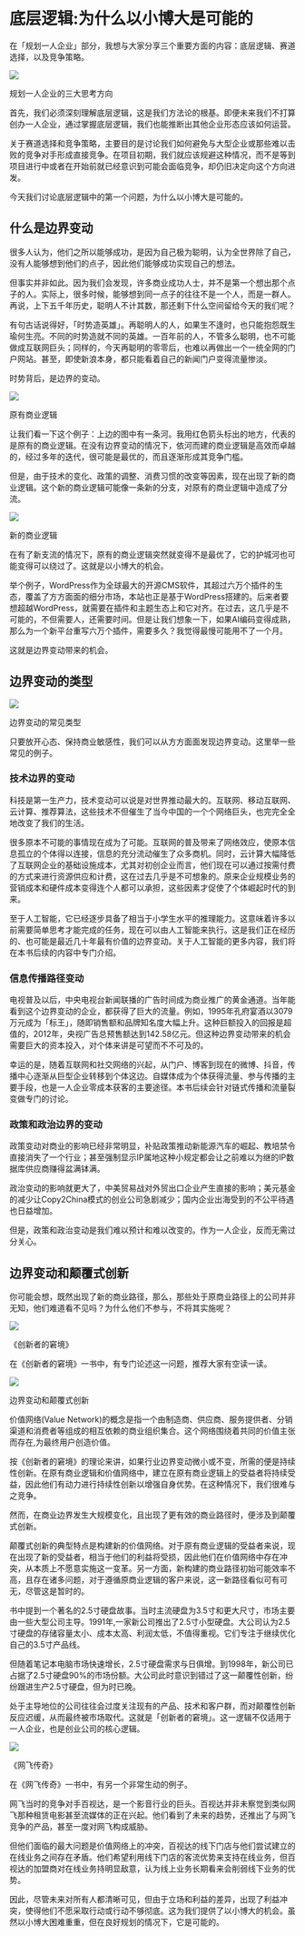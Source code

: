 # 底层逻辑:为什么以小博大是可能的

在「规划一人企业」部分，我想与大家分享三个重要方面的内容：底层逻辑、赛道选择，以及竞争策略。

![](https://res07.ftqq.com/wp-content/uploads/2024/03/image-14-1024x363.png)

规划一人企业的三大思考方向

首先，我们必须深刻理解底层逻辑，这是我们方法论的根基。即便未来我们不打算创办一人企业，通过掌握底层逻辑，我们也能推断出其他企业形态应该如何运营。

关于赛道选择和竞争策略，主要目的是讨论我们如何避免与大型企业或那些难以击败的竞争对手形成直接竞争。在项目初期，我们就应该规避这种情况，而不是等到项目进行中或者在开始前就已经意识到可能会面临竞争，却仍旧决定向这个方向进发。

今天我们讨论底层逻辑中的第一个问题，为什么以小博大是可能的。

什么是边界变动
-------

很多人认为，他们之所以能够成功，是因为自己极为聪明，认为全世界除了自己，没有人能够想到他们的点子，因此他们能够成功实现自己的想法。

但事实并非如此。因为我们会发现，许多商业成功人士，并不是第一个想出那个点子的人。实际上，很多时候，能够想到同一点子的往往不是一个人，而是一群人。再说，上下五千年历史，聪明人不计其数，那还剩下什么空间留给今天的我们呢？

有句古话说得好，「时势造英雄」。再聪明人的人，如果生不逢时，也只能抱怨既生瑜何生亮。不同的时势造就不同的英雄。一百年前的人，不管多么聪明，也不可能做成互联网巨头；同样的，今天再聪明的零零后，也难以再做出一个一统全网的门户网站。甚至，即使新浪本身，都只能看着自己的新闻门户变得流量惨淡。

时势背后，是边界的变动。

![](https://res07.ftqq.com/wp-content/uploads/2024/03/river2-1024x674.png)

原有商业逻辑

让我们看一下这个例子：上边的图中有一条河。我用红色箭头标出的地方，代表的是原有的商业逻辑。在没有边界变动的情况下，依河而建的商业逻辑是高效而卓越的，经过多年的迭代，很可能是最优的，而且逐渐形成其竞争门槛。

但是，由于技术的变化、政策的调整、消费习惯的改变等因素，现在出现了新的商业逻辑。这个新的商业逻辑可能像一条新的分支，对原有的商业逻辑中造成了分流。

![](https://res07.ftqq.com/wp-content/uploads/2024/03/image-16-1024x631.png)

新的商业逻辑

在有了新支流的情况下，原有的商业逻辑突然就变得不是最优了，它的护城河也可能变得可以绕过了。这就是以小博大的机会。

举个例子，WordPress作为全球最大的开源CMS软件，其超过六万个插件的生态，覆盖了方方面面的细分市场，本站也正是基于WordPress搭建的。后来者要想超越WordPress，就需要在插件和主题生态上和它对齐。在过去，这几乎是不可能的，不但需要人，还需要时间。但是让我们想象一下，如果AI编码变得成熟，那么为一个新平台重写六万个插件，需要多久？我觉得最慢可能用不了一个月。

这就是边界变动带来的机会。

边界变动的类型
-------

![](https://res07.ftqq.com/wp-content/uploads/2024/03/image-17-1024x433.png)

边界变动的常见类型

只要放开心态、保持商业敏感性，我们可以从方方面面发现边界变动。这里举一些常见的例子。

### 技术边界的变动

科技是第一生产力，技术变动可以说是对世界推动最大的。互联网、移动互联网、云计算、推荐算法，这些技术不但催生了当今中国的一个个网络巨头，也完完全全地改变了我们的生活。

很多原本不可能的事情现在成为了可能。互联网的普及带来了网络效应，使原本信息孤立的个体得以连接，信息的充分流动催生了众多商机。同时，云计算大幅降低了互联网企业的基础设施成本，尤其对初创企业而言，他们现在可以通过按需付费的方式来进行资源供应和计费，这在过去几乎是不可想象的。原来企业规模业务的营销成本和硬件成本变得连个人都可以承担，这些因素才促使了个体崛起时代的到来。

至于人工智能，它已经逐步具备了相当于小学生水平的推理能力。这意味着许多以前需要简单思考才能完成的任务，现在可以由人工智能来执行。这是我们正在经历的、也可能是最近几十年最有价值的边界变动。关于人工智能的更多内容，我们将在本书后续的内容中专门介绍。

### 信息传播路径变动

电视普及以后，中央电视台新闻联播的广告时间成为商业推广的黄金通道。当年能看到这个边界变动的企业，都获得了巨大的流量。例如，1995年孔府宴酒以3079万元成为「标王」，随即销售额和品牌知名度大幅上升。这种巨额投入的回报是超值的，2012年，央视广告总预售额达到142.58亿元。但这种边界变动带来的机会需要巨大的资本投入，对个体来讲是可望而不不可及的。

幸运的是，随着互联网和社交网络的兴起，从门户、博客到现在的微博、抖音，传播中心逐渐从巨型企业转移到个体这边。自媒体成为个体获得流量、参与传播的主要手段，也是一人企业零成本获客的主要途径。本书后续会针对链式传播和流量裂变做专门的讨论。

### 政策和政治边界的变动

政策变动对商业的影响已经非常明显，补贴政策推动新能源汽车的崛起、教培禁令直接消失了一个行业；甚至强制显示IP属地这种小规定都会让之前难以为继的IP数据库供应商赚得盆满钵满。

政治变动的影响就更大了，中美贸易战对外贸出口企业产生直接的影响；美元基金的减少让Copy2China模式的创业公司急剧减少；国内企业出海受到的不公平待遇也日益增加。

但是，政策和政治变动是我们难以预计和难以改变的。作为一人企业，反而无需过分关心。

边界变动和颠覆式创新
----------

你可能会想，既然出现了新的商业路径，那么，那些处于原商业路径上的公司并非无知，他们难道看不见吗？为什么他们不参与，不将其实施呢？

![](https://res07.ftqq.com/wp-content/uploads/2024/03/image-19.png)

《创新者的窘境》

在《创新者的窘境》一书中，有专门论述这一问题，推荐大家有空读一读。

![](https://res07.ftqq.com/wp-content/uploads/2024/03/image-18-1024x319.png)

边界变动和颠覆式创新

价值网络(Value Network)的概念是指一个由制造商、供应商、服务提供者、分销渠道和消费者等组成的相互依赖的商业组织集合。这个网络围绕着共同的价值主张而存在,为最终用户创造价值。

按《创新者的窘境》的理论来讲，如果行业边界变动微小或不变，所需的便是持续性创新。在原有商业逻辑和价值网络中，建立在原有商业逻辑上的受益者将持续受益，因此他们有动力进行持续性创新以增强自身优势。在这种情况下，我们很难与之竞争。

然而，在商业边界发生大规模变化，且出现了更有效的商业路径时，便涉及到颠覆式创新。

颠覆式创新的典型特点是构建新的价值网络。对于原有商业逻辑的受益者来说，现在出现了新的受益者，相当于他们的利益将受损，因此他们在价值网络中存在冲突，从本质上不愿意实施这一变革。另一方面，新构建的商业路径初始可能效率不高，且存在诸多问题，对于遵循原商业逻辑的客户来说，这一新路径看似可有可无，尽管这是暂时的。

书中提到一个著名的2.5寸硬盘故事。当时主流硬盘为3.5寸和更大尺寸，市场主要由一些大型公司主导。1991年,一家新公司推出了2.5寸小型硬盘。大公司认为2.5寸硬盘的存储容量太小、成本太高、利润太低，不值得重视。它们专注于继续优化自己的3.5寸产品线。

但随着笔记本电脑市场快速增长，2.5寸硬盘需求与日俱增。到1998年，新公司已占据了2.5寸硬盘90%的市场份额。大公司此时意识到错过了这一颠覆性创新，纷纷跟进生产2.5寸硬盘，但为时已晚。

处于主导地位的公司往往会过度关注现有的产品、技术和客户群，而对颠覆性创新反应迟缓，从而最终被市场取代。这就是「创新者的窘境」。这一逻辑不仅适用于一人企业，也是创业公司的核心逻辑。

![](https://res07.ftqq.com/wp-content/uploads/2024/03/image-20.png)

《网飞传奇》

在《网飞传奇》一书中，有另一个非常生动的例子。

网飞当时的竞争对手百视达，是一个影音行业的巨头。百视达并非未察觉到类似网飞那种租赁电影甚至流媒体的正在兴起。他们看到了未来的趋势，还推出了与网飞竞争的产品，甚至一度对网飞构成威胁。

但他们面临的最大问题是价值网络上的冲突，百视达的线下门店与他们尝试建立的在线业务之间存在矛盾。他们希望利用线下门店的客流优势来支持在线业务，但百视达的加盟商对在线业务持明显敌意，认为线上业务长期看来会削弱线下业务的优势。

因此，尽管未来对所有人都清晰可见，但由于立场和利益的差异，出现了利益冲突，使得他们不愿采取行动或行动不够彻底。这为我们提供了以小博大的机会。虽然以小博大困难重重，但在良好规划的情况下，它是可能的。
